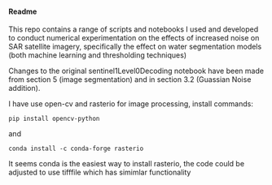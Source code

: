 #### Readme
This repo contains a range of scripts and notebooks I used and developed to conduct numerical experimentation on the effects of increased noise on SAR satellite imagery, specifically the effect on water segmentation models (both machine learning and thresholding techniques)

Changes to the original sentinel1Level0Decoding notebook have been made from section 5 (image segmentation) and in section 3.2 (Guassian Noise addition).

I have use open-cv and rasterio for image processing, install commands:
```
pip install opencv-python
```
and 
```
conda install -c conda-forge rasterio
```
It seems conda is the easiest way to install rasterio, the code could be adjusted to use tifffile which has simimlar functionality
